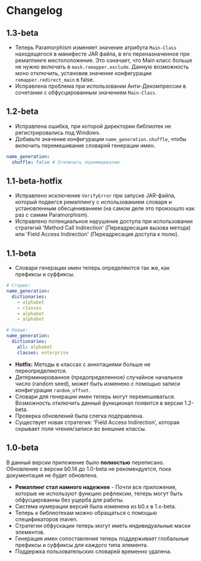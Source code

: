 # Changelog

## 1.3-beta

- Теперь Paramorphism изменяет значение атрибута `Main-Class` находящегося в манифесте JAR файла, в его переназначенное при ремаппинге местоположение. Это означает, что Main класс больше не нужно включать в `mask.remapper.exclude`. Данную возможность моно отключить, установив значение конфигурации `remapper.redirect_main` в false.
- Исправлена ​​проблема при использовании Анти-Декомпрессии в сочетании с обфусцированным значением `Main-Class`.

## 1.2-beta

- Исправлена ​​ошибка, при которой директории библиотек не регистрировались под Windows.
- Добавьте значение конфигурации `name_generation.shuffle`, чтобы включить перемешивание словарей генерации имен.

```yml
name_generation:
  shuffle: false # Отключить перемешивание
```

## 1.1-beta-hotfix

- Исправлено исключение `VerifyError` при запуске JAR-файла, который подвегся ремаппингу с использованием словаря и установленным обесцениванием (на самом деле это произошло как раз с самим Paramorphism).
- Исправлено потенциальное нарушение доступа при использовании стратегий 'Method Call Indirection' (Переадресация вызова метода) или 'Field Access Indirection' (Переадресация доступа к полю).

## 1.1-beta

- Словари генерации имен теперь определяются так же, как префиксы и суффиксы.

```yml
# Старые:
name_generation:
  dictionaries:
    - alphabet
    - classes
    - alphabet
    - alphabet

# Новые:
name_generation:
  dictionaries:
    all: alphabet
    classes: enterprise
```

- **Hotfix:** Методы в классах с аннотациями больше не переопределяются.
- Детерминированное (предопределенное) случайное начальное число (random seed), может быть изменено с помощью записи конфигурации `random_offset`.
- Словари для генерации имен теперь могут перемешиваться. Возможность отключить данный функционал появится в версии 1.2-beta.
- Проверка обновлений была слегка подправлена.
- Существует новая стратегия: 'Field Access Indirection', которая скрывает поля чтения/записи во внешние классы.

## 1.0-beta

В данный версии приложение было **полностью** переписано. Обновление с версии b0.14 до 1.0-beta не рекомендуется, пока документация не будет обновлена.

- **Ремаппинг стал намного надежнее** - Почти все приложения, которые не используют функцию рефлексии, теперь могут быть обфусцированны без ущерба для работы.
- Система нумерации версий была изменена из b0.x в 1.x-beta.
- Теперь к библиотекам можно обращаться с помощью спецификаторов maven.
- Стратегии обфускации теперь могут иметь индивидуальные маски элементов.
- Генерация имен сопоставления теперь поддерживает глобальные префиксы и суффиксы для каждого типа элемента.
- Поддержка пользовательских словарей временно удалена.

